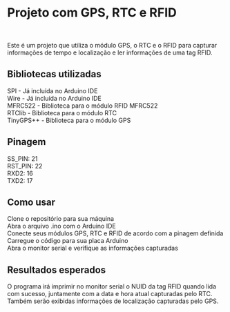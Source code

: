 <h1>Projeto com GPS, RTC e RFID</h1> <br>

Este é um projeto que utiliza o módulo GPS, o RTC e o RFID para capturar informações de tempo e localização e ler informações de uma tag RFID.

<h2>Bibliotecas utilizadas</h2>
SPI - Já incluída no Arduino IDE <br>
Wire - Já incluída no Arduino IDE <br>
MFRC522 - Biblioteca para o módulo RFID MFRC522 <br>
RTClib - Biblioteca para o módulo RTC <br>
TinyGPS++ - Biblioteca para o módulo GPS <br>

<h2>Pinagem </h2>
SS_PIN: 21 <br>
RST_PIN: 22<br>
RXD2: 16<br>
TXD2: 17<br>
<h2>Como usar</h2>

Clone o repositório para sua máquina <br>
Abra o arquivo .ino com o Arduino IDE <br>
Conecte seus módulos GPS, RTC e RFID de acordo com a pinagem definida <br>
Carregue o código para sua placa Arduino <br>
Abra o monitor serial e verifique as informações capturadas <br>
<h2>Resultados esperados</h2> 
O programa irá imprimir no monitor serial o NUID da tag RFID quando lida com sucesso, juntamente com a data e hora atual capturadas pelo RTC. Também serão exibidas informações de localização capturadas pelo GPS.
